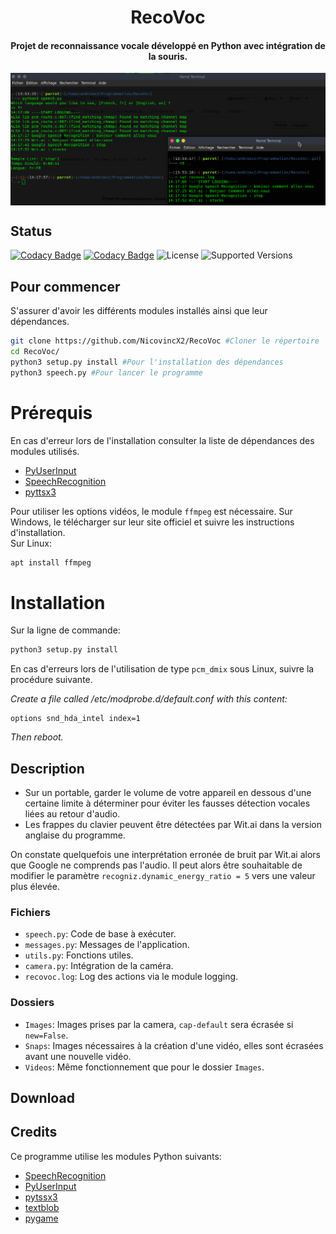 <h1 align="center">RecoVoc</h1>
<h4 align="center">Projet de reconnaissance vocale développé en Python avec intégration de la souris.</h4>
<img align="center" src="recovoc.png">

## Status
[![Codacy Badge](https://api.codacy.com/project/badge/Grade/96eaf2654ab046aa8b58da549de20472)](https://www.codacy.com/app/NicovincX2/RecoVoc?utm_source=github.com&amp;utm_medium=referral&amp;utm_content=NicovincX2/RecoVoc&amp;utm_campaign=Badge_Grade)
[![Codacy Badge](https://api.codacy.com/project/badge/Coverage/96eaf2654ab046aa8b58da549de20472)](https://www.codacy.com/app/NicovincX2/RecoVoc?utm_source=github.com&utm_medium=referral&utm_content=NicovincX2/RecoVoc&utm_campaign=Badge_Coverage)
![License](https://img.shields.io/badge/license-GPLv3-blue.svg)
![Supported Versions](https://img.shields.io/badge/python-3.3%2C%203.4%2C%203.5%2C%203.6-blue.svg)

## Pour commencer
S'assurer d'avoir les différents modules installés ainsi que leur dépendances.
```bash
git clone https://github.com/NicovincX2/RecoVoc #Cloner le répertoire
cd RecoVoc/
python3 setup.py install #Pour l'installation des dépendances
python3 speech.py #Pour lancer le programme
```

# Prérequis
En cas d'erreur lors de l'installation consulter la liste de dépendances des modules utilisés.  
- [PyUserInput](https://github.com/SavinaRoja/PyUserInput#dependencies)
- [SpeechRecognition](https://github.com/Uberi/speech_recognition#requirements)
- [pyttsx3](http://pyttsx.readthedocs.io/en/latest/install.html)

Pour utiliser les options vidéos, le module ```ffmpeg``` est nécessaire. Sur Windows, le télécharger sur leur site officiel et suivre les instructions d'installation.  
Sur Linux:
```bash
apt install ffmpeg
```

# Installation  
Sur la ligne de commande:
```bash
python3 setup.py install
```  
En cas d'erreurs lors de l'utilisation de type ```pcm_dmix``` sous Linux, suivre la procédure suivante.

*Create a file called /etc/modprobe.d/default.conf with this content:*
```
options snd_hda_intel index=1
```
*Then reboot.*

## Description
 - Sur un portable, garder le volume de votre appareil en dessous d'une certaine limite à déterminer pour éviter les fausses détection vocales liées au retour d'audio.
 - Les frappes du clavier peuvent être détectées par Wit.ai dans la version anglaise du programme.

 On constate quelquefois une interprétation erronée de bruit par Wit.ai alors que Google ne comprends pas l'audio. Il peut alors être souhaitable de modifier le paramètre ```recogniz.dynamic_energy_ratio = 5``` vers une valeur plus élevée.

### Fichiers
 - ```speech.py```: Code de base à exécuter.
 - ```messages.py```: Messages de l'application.
 - ```utils.py```: Fonctions utiles.
 - ```camera.py```: Intégration de la caméra.
 - ```recovoc.log```: Log des actions via le module logging.

### Dossiers
 - ```Images```: Images prises par la camera, ```cap-default``` sera écrasée si ```new=False```.
 - ```Snaps```: Images nécessaires à la création d'une vidéo, elles sont écrasées avant une nouvelle vidéo.
 - ```Videos```: Même fonctionnement que pour le dossier ```Images```.

## Download

## Credits
Ce programme utilise les modules Python suivants:

 - [SpeechRecognition](https://github.com/Uberi/speech_recognition)
 - [PyUserInput](https://github.com/SavinaRoja/PyUserInput)
 - [pytssx3](https://github.com/nateshmbhat/pyttsx3)
 - [textblob](https://github.com/sloria/TextBlob)
 - [pygame](https://github.com/pygame/)
